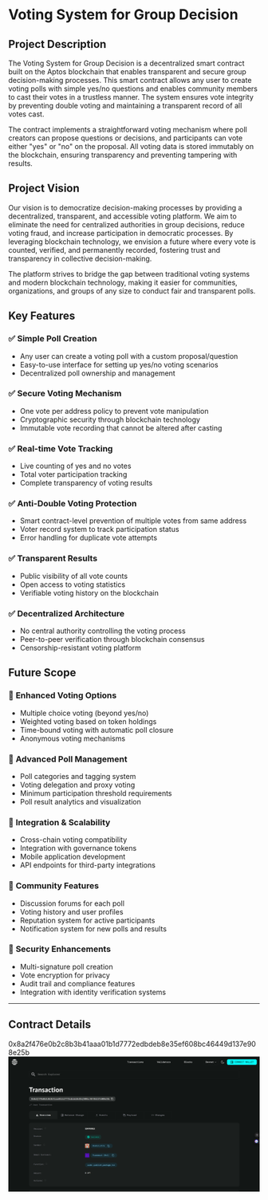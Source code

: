 # Voting System for Group Decision

## Project Description

The Voting System for Group Decision is a decentralized smart contract built on the Aptos blockchain that enables transparent and secure group decision-making processes. This smart contract allows any user to create voting polls with simple yes/no questions and enables community members to cast their votes in a trustless manner. The system ensures vote integrity by preventing double voting and maintaining a transparent record of all votes cast.

The contract implements a straightforward voting mechanism where poll creators can propose questions or decisions, and participants can vote either "yes" or "no" on the proposal. All voting data is stored immutably on the blockchain, ensuring transparency and preventing tampering with results.

## Project Vision

Our vision is to democratize decision-making processes by providing a decentralized, transparent, and accessible voting platform. We aim to eliminate the need for centralized authorities in group decisions, reduce voting fraud, and increase participation in democratic processes. By leveraging blockchain technology, we envision a future where every vote is counted, verified, and permanently recorded, fostering trust and transparency in collective decision-making.

The platform strives to bridge the gap between traditional voting systems and modern blockchain technology, making it easier for communities, organizations, and groups of any size to conduct fair and transparent polls.

## Key Features

### ✅ **Simple Poll Creation**
- Any user can create a voting poll with a custom proposal/question
- Easy-to-use interface for setting up yes/no voting scenarios
- Decentralized poll ownership and management

### ✅ **Secure Voting Mechanism**
- One vote per address policy to prevent vote manipulation
- Cryptographic security through blockchain technology
- Immutable vote recording that cannot be altered after casting

### ✅ **Real-time Vote Tracking**
- Live counting of yes and no votes
- Total voter participation tracking
- Complete transparency of voting results

### ✅ **Anti-Double Voting Protection**
- Smart contract-level prevention of multiple votes from same address
- Voter record system to track participation status
- Error handling for duplicate vote attempts

### ✅ **Transparent Results**
- Public visibility of all vote counts
- Open access to voting statistics
- Verifiable voting history on the blockchain

### ✅ **Decentralized Architecture**
- No central authority controlling the voting process
- Peer-to-peer verification through blockchain consensus
- Censorship-resistant voting platform

## Future Scope

### 🚀 **Enhanced Voting Options**
- Multiple choice voting (beyond yes/no)
- Weighted voting based on token holdings
- Time-bound voting with automatic poll closure
- Anonymous voting mechanisms

### 🚀 **Advanced Poll Management**
- Poll categories and tagging system
- Voting delegation and proxy voting
- Minimum participation threshold requirements
- Poll result analytics and visualization

### 🚀 **Integration & Scalability**
- Cross-chain voting compatibility
- Integration with governance tokens
- Mobile application development
- API endpoints for third-party integrations

### 🚀 **Community Features**
- Discussion forums for each poll
- Voting history and user profiles
- Reputation system for active participants
- Notification system for new polls and results

### 🚀 **Security Enhancements**
- Multi-signature poll creation
- Vote encryption for privacy
- Audit trail and compliance features
- Integration with identity verification systems

---

## Contract Details
0x8a2f476e0b2c8b3b41aaa01b1d7772edbdeb8e35ef608bc46449d137e908e25b
![alt text](image.png)

